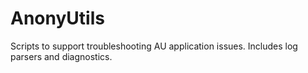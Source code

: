 # AnonyUtils
Scripts to support troubleshooting AU application issues. Includes log parsers and diagnostics.
